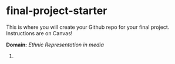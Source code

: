 # final-project-starter

This is where you will create your Github repo for your final project. Instructions are on Canvas!

**Domain:** *Ethnic Representation in media*

1. 
